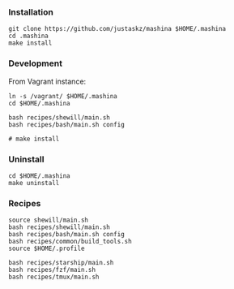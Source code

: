 ### Installation
```
git clone https://github.com/justaskz/mashina $HOME/.mashina
cd .mashina
make install
```

### Development
From Vagrant instance:
```
ln -s /vagrant/ $HOME/.mashina
cd $HOME/.mashina

bash recipes/shewill/main.sh
bash recipes/bash/main.sh config

# make install
```

### Uninstall
```
cd $HOME/.mashina
make uninstall
```

### Recipes
```
source shewill/main.sh
bash recipes/shewill/main.sh
bash recipes/bash/main.sh config
bash recipes/common/build_tools.sh
source $HOME/.profile

bash recipes/starship/main.sh
bash recipes/fzf/main.sh
bash recipes/tmux/main.sh
```
